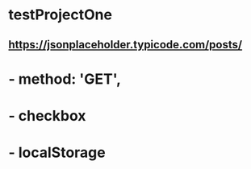 # testProjectOne
## https://jsonplaceholder.typicode.com/posts/
# - method: 'GET',
# - checkbox
# - localStorage

